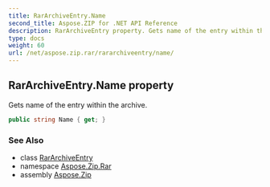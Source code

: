 ```yaml
---
title: RarArchiveEntry.Name
second_title: Aspose.ZIP for .NET API Reference
description: RarArchiveEntry property. Gets name of the entry within the archive
type: docs
weight: 60
url: /net/aspose.zip.rar/rararchiveentry/name/
---
```

## RarArchiveEntry.Name property

Gets name of the entry within the archive.

```csharp
public string Name { get; }
```

### See Also

* class [RarArchiveEntry](../)
* namespace [Aspose.Zip.Rar](../../rararchiveentry/)
* assembly [Aspose.Zip](../../../)


